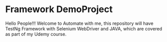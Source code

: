 # Framework DemoProject

Hello People!!! Welcome to Automate with me, this repository will have TestNg Framework with Selenium WebDriver and JAVA, which are covered as part of my Udemy course.
 
